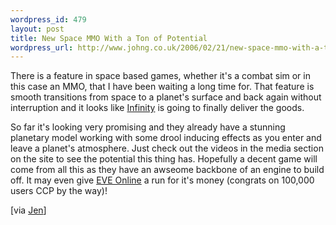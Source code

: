 ```yaml
--- 
wordpress_id: 479
layout: post
title: New Space MMO With a Ton of Potential
wordpress_url: http://www.johng.co.uk/2006/02/21/new-space-mmo-with-a-ton-of-potential/
---
```

There is a feature in space based games, whether it's a combat sim or in this case an MMO, that I have been waiting a long time for. That feature is smooth transitions from space to a planet's surface and back again without interruption and it looks like <a href="http://www.fl-tw.com/Infinity/">Infinity</a> is going to finally deliver the goods.

So far it's looking very promising and they already have a stunning planetary model working with some drool inducing effects as you enter and leave a planet's atmosphere. Just check out the videos in the media section on the site to see the potential this thing has. Hopefully a decent game will come from all this as they have an awseome backbone of an engine to build off. It may even give <a href="http://www.eve-online.com/">EVE Online</a> a run for it's money (congrats on 100,000 users CCP by the way)!

[via <a href="http://crystaltips.typepad.com/wonderland/2006/02/impressive_infi.html">Jen</a>]
